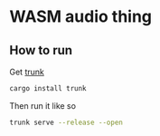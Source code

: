 # WASM audio thing

## How to run

Get [trunk](https://trunkrs.dev/)

```sh
cargo install trunk
```

Then run it like so

```sh
trunk serve --release --open
```